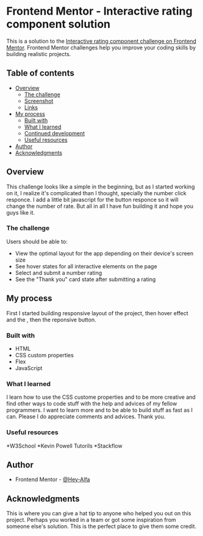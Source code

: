 # Frontend Mentor - Interactive rating component solution

This is a solution to the [Interactive rating component challenge on Frontend Mentor](https://www.frontendmentor.io/challenges/interactive-rating-component-koxpeBUmI). Frontend Mentor challenges help you improve your coding skills by building realistic projects. 

## Table of contents

- [Overview](#overview)
  - [The challenge](#the-challenge)
  - [Screenshot](#screenshot)
  - [Links](#links)
- [My process](#my-process)
  - [Built with](#built-with)
  - [What I learned](#what-i-learned)
  - [Continued development](#continued-development)
  - [Useful resources](#useful-resources)
- [Author](#author)
- [Acknowledgments](#acknowledgments)


## Overview
 This challenge looks like a simple in the beginning, but as I started working on it, I realize it's complicated than I thought, specially the number click responce. I add a little bit javascript for the button responce so it will change the number of rate. But all in all I have fun building it and hope you guys like it.
### The challenge

Users should be able to:

- View the optimal layout for the app depending on their device's screen size
- See hover states for all interactive elements on the page
- Select and submit a number rating
- See the "Thank you" card state after submitting a rating

## My process

First I started building responsive layout of the project, then hover effect and the , then the reponsive button.

### Built with

- HTML
- CSS custom properties
- Flex
- JavaScript

### What I learned

I learn how to use the CSS custome properties and to be more creative and find other ways to code stuff with the help and advices of my fellow programmers. I want to learn more and to be able to build stuff as fast as I can. Please I do appreciate comments and advices. Thank you.

### Useful resources
 *W3School
 *Kevin Powell Tutorils
 *Stackflow

## Author
- Frontend Mentor - [@Hey-Alfa](https://www.frontendmentor.io/profile/Hey-Alfa)

## Acknowledgments

This is where you can give a hat tip to anyone who helped you out on this project. Perhaps you worked in a team or got some inspiration from someone else's solution. This is the perfect place to give them some credit.

